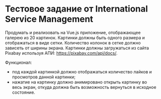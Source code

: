 # Тестовое задание от International Service Management

Продумать и реализовать на Vue.js приложение, отображающее галерею из 20 картинок. Картинки должны быть одного размера и отображаться в виде сетки. Количество колонок в сетке должно зависеть от ширины экрана. Картинки должны загружаться из сайта Pixabay используя АПИ: https://pixabay.com/api/docs/.

Функционал:

- под каждой картинкой должно отображаться количество лайков и просмотров данной картинки;
- нажатие на картинку должно анимировано открыть картинку во весь экран, откуда должна быть возможность вернуться в исходное состояние.
